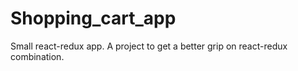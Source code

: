 # Shopping_cart_app
Small react-redux app. A project to get a better grip on react-redux combination.
